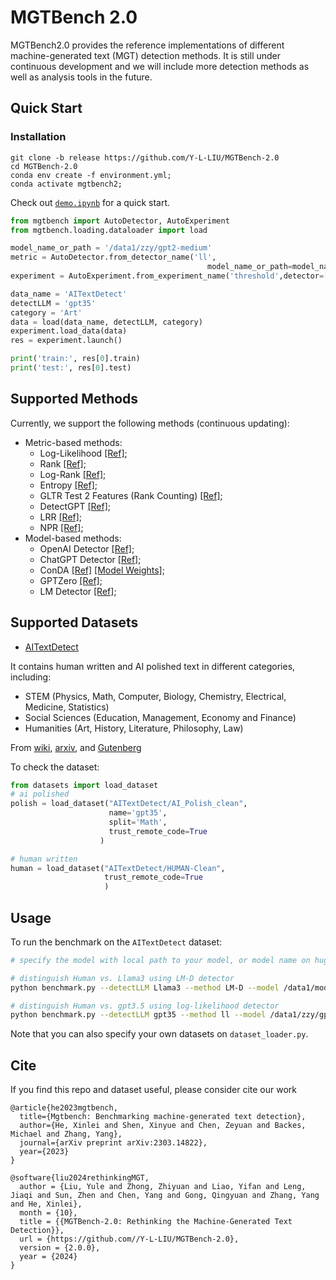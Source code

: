 # MGTBench 2.0

MGTBench2.0 provides the reference implementations of different machine-generated text (MGT) detection methods.
It is still under continuous development and we will include more detection methods as well as analysis tools in the future.


## Quick Start

### Installation
```
git clone -b release https://github.com/Y-L-LIU/MGTBench-2.0
cd MGTBench-2.0
conda env create -f environment.yml;
conda activate mgtbench2;
```


Check out [`demo.ipynb`](demo.ipynb) for a quick start.
```python
from mgtbench import AutoDetector, AutoExperiment
from mgtbench.loading.dataloader import load

model_name_or_path = '/data1/zzy/gpt2-medium'
metric = AutoDetector.from_detector_name('ll', 
                                            model_name_or_path=model_name_or_path)
experiment = AutoExperiment.from_experiment_name('threshold',detector=[metric])

data_name = 'AITextDetect'
detectLLM = 'gpt35'
category = 'Art'
data = load(data_name, detectLLM, category)
experiment.load_data(data)
res = experiment.launch()

print('train:', res[0].train)
print('test:', res[0].test)
```


## Supported Methods
Currently, we support the following methods (continuous updating):
- Metric-based methods:
    - Log-Likelihood [[Ref]](https://arxiv.org/abs/1908.09203);
    - Rank [[Ref]](https://arxiv.org/abs/1906.04043);
    - Log-Rank [[Ref]](https://arxiv.org/abs/2301.11305);
    - Entropy [[Ref]](https://arxiv.org/abs/1906.04043);
    - GLTR Test 2 Features (Rank Counting) [[Ref]](https://arxiv.org/abs/1906.04043);
    - DetectGPT [[Ref]](https://arxiv.org/abs/2301.11305);
    - LRR [[Ref]](https://arxiv.org/abs/2306.05540);
    - NPR [[Ref]](https://arxiv.org/abs/2306.05540);
- Model-based methods:
    - OpenAI Detector [[Ref]](https://arxiv.org/abs/1908.09203);
    - ChatGPT Detector [[Ref]](https://arxiv.org/abs/2301.07597);
    - ConDA [[Ref]](https://arxiv.org/abs/2309.03992) [[Model Weights]](https://www.dropbox.com/s/sgwiucl1x7p7xsx/fair_wmt19_chatgpt_syn_rep_loss1.pt?dl=0);
    - GPTZero [[Ref]](https://gptzero.me/);
    - LM Detector [[Ref]](https://arxiv.org/abs/1911.00650);

## Supported Datasets

- [AITextDetect](https://huggingface.co/AITextDetect)

It contains human written and AI polished text in different categories, including:
- STEM (Physics, Math, Computer, Biology, Chemistry, Electrical, Medicine, Statistics)
- Social Sciences (Education, Management, Economy and Finance)
- Humanities (Art, History, Literature, Philosophy, Law)

From [wiki](https://en.wikipedia.org/wiki/Main_Page), [arxiv](https://arxiv.org/), and [Gutenberg](https://www.gutenberg.org/)



To check the dataset:
```python
from datasets import load_dataset
# ai polished
polish = load_dataset("AITextDetect/AI_Polish_clean",
                      name='gpt35',
                      split='Math',
                      trust_remote_code=True
                    )

# human written
human = load_dataset("AITextDetect/HUMAN-Clean",
                     trust_remote_code=True
                     )
```

## Usage
To run the benchmark on the `AITextDetect` dataset: 
```bash
# specify the model with local path to your model, or model name on huggingface

# distinguish Human vs. Llama3 using LM-D detector
python benchmark.py --detectLLM Llama3 --method LM-D --model /data1/models/distilbert-base-uncased

# distinguish Human vs. gpt3.5 using log-likelihood detector
python benchmark.py --detectLLM gpt35 --method ll --model /data1/zzy/gpt2-medium
```
Note that you can also specify your own datasets on ``dataset_loader.py``.

## Cite
If you find this repo and dataset useful, please consider cite our work
```
@article{he2023mgtbench,
  title={Mgtbench: Benchmarking machine-generated text detection},
  author={He, Xinlei and Shen, Xinyue and Chen, Zeyuan and Backes, Michael and Zhang, Yang},
  journal={arXiv preprint arXiv:2303.14822},
  year={2023}
}

@software{liu2024rethinkingMGT,
  author = {Liu, Yule and Zhong, Zhiyuan and Liao, Yifan and Leng, Jiaqi and Sun, Zhen and Chen, Yang and Gong, Qingyuan and Zhang, Yang and He, Xinlei},
  month = {10},
  title = {{MGTBench-2.0: Rethinking the Machine-Generated Text Detection}},
  url = {https://github.com//Y-L-LIU/MGTBench-2.0},
  version = {2.0.0},
  year = {2024}
}
```
